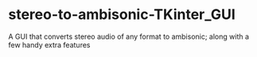 # stereo-to-ambisonic-TKinter_GUI
 A GUI that converts stereo audio of any format to ambisonic; along with a few handy extra features
